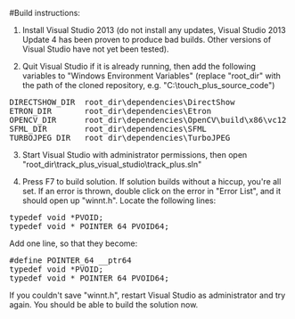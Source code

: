 #Build instructions:
1. Install Visual Studio 2013 (do not install any updates, Visual Studio 2013 Update 4 has been proven to produce bad builds. Other versions of Visual Studio have not yet been tested).

2. Quit Visual Studio if it is already running, then add the following variables to "Windows Environment Variables" (replace "root_dir" with the path of the cloned repository, e.g. "C:\touch_plus_source_code")
<pre>
DIRECTSHOW_DIR  root_dir\dependencies\DirectShow
ETRON_DIR       root_dir\dependencies\Etron
OPENCV_DIR      root_dir\dependencies\OpenCV\build\x86\vc12
SFML_DIR        root_dir\dependencies\SFML
TURBOJPEG_DIR   root_dir\dependencies\TurboJPEG
</pre>

3. Start Visual Studio with administrator permissions, then open "root_dir\track_plus_visual_studio\track_plus.sln"

4. Press F7 to build solution. If solution builds without a hiccup, you're all set. If an error is thrown, double click on the error in "Error List", and it should open up "winnt.h". Locate the following lines:
<pre>
typedef void *PVOID;
typedef void * POINTER_64 PVOID64;
</pre>
Add one line, so that they become:
<pre>
#define POINTER_64 __ptr64
typedef void *PVOID;
typedef void * POINTER_64 PVOID64;
</pre>
If you couldn't save "winnt.h", restart Visual Studio as administrator and try again. You should be able to build the solution now.
